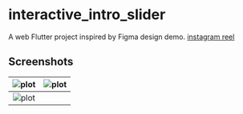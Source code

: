 # interactive_intro_slider

A web Flutter project inspired by Figma design demo.
[instagram reel](https://www.instagram.com/reel/Cvm7te2Nlzx/)

## Screenshots
|![plot](./screenshots/1.png)|![plot](./screenshots/2.png)|
|:-------------------------:|:-------------------------:|
|![plot](./screenshots/3.png)||